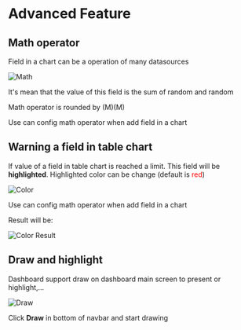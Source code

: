 # Advanced Feature

## Math operator

Field in a chart can be a operation of many datasources

![Math](/pictures/math.png)

It's mean that the value of this field is the sum of random and random

Math operator is rounded by (M)(M)

Use can config math operator when add field in a chart

## Warning a field in table chart

If value of a field in table chart is reached a limit. This field will be **highlighted**. Highlighted color can be change (default is <span style="color:red">red</span>)

![Color](/pictures/color.png)

Use can config math operator when add field in a chart

Result will be:

![Color Result](/pictures/colorrs.png)

## Draw and highlight
Dashboard support draw on dashboard main screen to present or highlight,...

![Draw](/pictures/draw.png)

Click **Draw** in bottom of navbar and start drawing